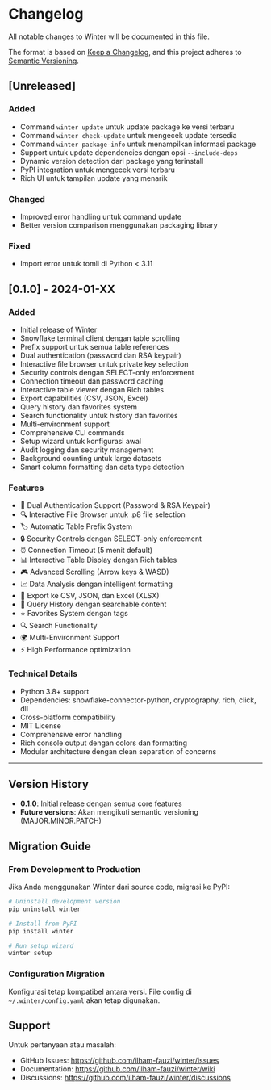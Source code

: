 # Changelog

All notable changes to Winter will be documented in this file.

The format is based on [Keep a Changelog](https://keepachangelog.com/en/1.0.0/),
and this project adheres to [Semantic Versioning](https://semver.org/spec/v2.0.0.html).

## [Unreleased]

### Added
- Command `winter update` untuk update package ke versi terbaru
- Command `winter check-update` untuk mengecek update tersedia
- Command `winter package-info` untuk menampilkan informasi package
- Support untuk update dependencies dengan opsi `--include-deps`
- Dynamic version detection dari package yang terinstall
- PyPI integration untuk mengecek versi terbaru
- Rich UI untuk tampilan update yang menarik

### Changed
- Improved error handling untuk command update
- Better version comparison menggunakan packaging library

### Fixed
- Import error untuk tomli di Python < 3.11

## [0.1.0] - 2024-01-XX

### Added
- Initial release of Winter
- Snowflake terminal client dengan table scrolling
- Prefix support untuk semua table references
- Dual authentication (password dan RSA keypair)
- Interactive file browser untuk private key selection
- Security controls dengan SELECT-only enforcement
- Connection timeout dan password caching
- Interactive table viewer dengan Rich tables
- Export capabilities (CSV, JSON, Excel)
- Query history dan favorites system
- Search functionality untuk history dan favorites
- Multi-environment support
- Comprehensive CLI commands
- Setup wizard untuk konfigurasi awal
- Audit logging dan security management
- Background counting untuk large datasets
- Smart column formatting dan data type detection

### Features
- 🔐 Dual Authentication Support (Password & RSA Keypair)
- 🔍 Interactive File Browser untuk .p8 file selection
- 🏷️ Automatic Table Prefix System
- 🔒 Security Controls dengan SELECT-only enforcement
- ⏰ Connection Timeout (5 menit default)
- 📊 Interactive Table Display dengan Rich tables
- 🎮 Advanced Scrolling (Arrow keys & WASD)
- 📈 Data Analysis dengan intelligent formatting
- 📁 Export ke CSV, JSON, dan Excel (XLSX)
- 📝 Query History dengan searchable content
- ⭐ Favorites System dengan tags
- 🔍 Search Functionality
- 🌍 Multi-Environment Support
- ⚡ High Performance optimization

### Technical Details
- Python 3.8+ support
- Dependencies: snowflake-connector-python, cryptography, rich, click, dll
- Cross-platform compatibility
- MIT License
- Comprehensive error handling
- Rich console output dengan colors dan formatting
- Modular architecture dengan clean separation of concerns

---

## Version History

- **0.1.0**: Initial release dengan semua core features
- **Future versions**: Akan mengikuti semantic versioning (MAJOR.MINOR.PATCH)

## Migration Guide

### From Development to Production
Jika Anda menggunakan Winter dari source code, migrasi ke PyPI:

```bash
# Uninstall development version
pip uninstall winter

# Install from PyPI
pip install winter

# Run setup wizard
winter setup
```

### Configuration Migration
Konfigurasi tetap kompatibel antara versi. File config di `~/.winter/config.yaml` akan tetap digunakan.

## Support

Untuk pertanyaan atau masalah:
- GitHub Issues: https://github.com/ilham-fauzi/winter/issues
- Documentation: https://github.com/ilham-fauzi/winter/wiki
- Discussions: https://github.com/ilham-fauzi/winter/discussions
